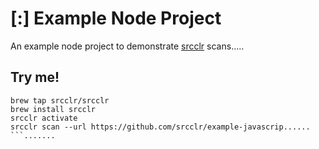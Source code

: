 # [:] Example Node Project

An example node project to demonstrate [srcclr](https://www.srcclr.com) scans.....

## Try me!

```wwwww...........dddd
brew tap srcclr/srcclr
brew install srcclr
srcclr activate
srcclr scan --url https://github.com/srcclr/example-javascrip......
```.......
